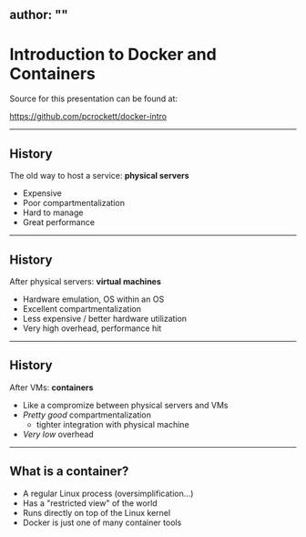 author: ""
---

# Introduction to Docker and Containers

Source for this presentation can be found at:

https://github.com/pcrockett/docker-intro

---

## History

The old way to host a service: **physical servers**

* Expensive
* Poor compartmentalization
* Hard to manage
* Great performance

---

## History

After physical servers: **virtual machines**

* Hardware emulation, OS within an OS
* Excellent compartmentalization
* Less expensive / better hardware utilization
* Very high overhead, performance hit

---

## History

After VMs: **containers**

* Like a compromize between physical servers and VMs
* _Pretty good_ compartmentalization
    * tighter integration with physical machine
* _Very low_ overhead

---

## What is a container?

* A regular Linux process (oversimplification...)
* Has a "restricted view" of the world
* Runs directly on top of the Linux kernel
* Docker is just one of many container tools


